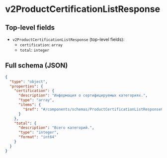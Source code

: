 # v2ProductCertificationListResponse

## Top-level fields
- `v2ProductCertificationListResponse` (top-level fields):
  - `certification`: `array`
  - `total`: `integer`

## Full schema (JSON)
```json
{
  "type": "object",
  "properties": {
    "certification": {
      "description": "Информация о сертифицируемых категориях.",
      "type": "array",
      "items": {
        "$ref": "#/components/schemas/ProductCertificationListResponseCertificationv2"
      }
    },
    "total": {
      "description": "Всего категорий.",
      "type": "integer",
      "format": "int64"
    }
  }
}
```
